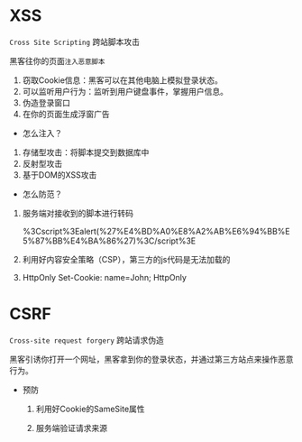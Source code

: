 # XSS
`Cross Site Scripting` 跨站脚本攻击

黑客往你的页面`注入恶意脚本`

1. 窃取Cookie信息：黑客可以在其他电脑上模拟登录状态。
2. 可以监听用户行为：监听到用户键盘事件，掌握用户信息。
3. 伪造登录窗口
4. 在你的页面生成浮窗广告


- 怎么注入？
1. 存储型攻击：将脚本提交到数据库中
2. 反射型攻击
3. 基于DOM的XSS攻击

- 怎么防范？
1. 服务端对接收到的脚本进行转码
   <script>alert('你被攻击了')</script>
   %3Cscript%3Ealert(%27%E4%BD%A0%E8%A2%AB%E6%94%BB%E5%87%BB%E4%BA%86%27)%3C/script%3E

2. 利用好内容安全策略（CSP），第三方的js代码是无法加载的
    
3. HttpOnly
Set-Cookie: name=John; HttpOnly

# CSRF
`Cross-site request forgery` 跨站请求伪造
    
黑客引诱你打开一个网址，黑客拿到你的登录状态，并通过第三方站点来操作恶意行为。

- 预防
    1. 利用好Cookie的SameSite属性

    2. 服务端验证请求来源

